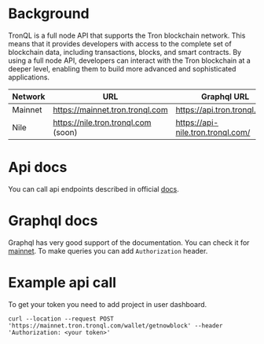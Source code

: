 # Background

TronQL is a full node API that supports the Tron blockchain network. This means that it provides developers with access to the complete set of blockchain data, including transactions, blocks, and smart contracts. By using a full node API, developers can interact with the Tron blockchain at a deeper level, enabling them to build more advanced and sophisticated applications.

| Network | URL | Graphql URL |
| ------- | --- | ----------- |
| Mainnet | https://mainnet.tron.tronql.com | https://api.tron.tronql.com/ |
| Nile    | https://nile.tron.tronql.com (soon) | https://api-nile.tron.tronql.com/ |


# Api docs
You can call api endpoints described in official [docs](https://developers.tron.network/reference/full-node-api-overview).


# Graphql docs
Graphql has very good support of the documentation. You can check it for [mainnet](https://api.tron.tronql.com/). To make queries you can add `Authorization` header.


# Example api call

To get your token you need to add project in user dashboard.

```
curl --location --request POST 'https://mainnet.tron.tronql.com/wallet/getnowblock' --header 'Authorization: <your token>'

```
